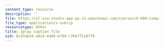 ```yaml
---
content_type: resource
description: ''
file: https://ol-ocw-studio-app-qa.s3.amazonaws.com/courses/6-004-computation-structures-spring-2017/8c43a6e9a824edd4e78dc7647f1167f0_7dhuZ6V9tcY.srt
file_type: application/x-subrip
resourcetype: Other
title: 3play caption file
uid: 8c43a6e9-a824-edd4-e78d-c7647f1167f0
---
```

